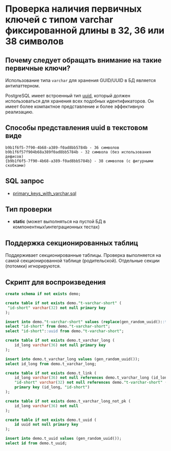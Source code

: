 # Проверка наличия первичных ключей с типом varchar фиксированной длины в 32, 36 или 38 символов

## Почему следует обращать внимание на такие первичные ключи?

Использование типа `varchar` для хранения GUID/UUID в БД является антипаттерном.

PostgreSQL имеет встроенный тип [uuid](https://postgrespro.ru/docs/postgresql/17/datatype-uuid),
который должен использоваться для хранения всех подобных идентификаторов.
Он имеет более компактное представление и более эффективную реализацию.

## Способы представления uuid в текстовом виде

```
b9b1f6f5-7f90-4b68-a389-f0ad8bb5784b - 36 символов
b9b1f6f57f904b68a389f0ad8bb5784b - 32 символа (без использования дефисов)
{b9b1f6f5-7f90-4b68-a389-f0ad8bb5784b} - 38 символов (с фигурными скобками)
```

## SQL запрос

- [primary_keys_with_varchar.sql](https://github.com/mfvanek/pg-index-health-sql/blob/master/sql/primary_keys_with_varchar.sql)

## Тип проверки

- **static** (может выполняться на пустой БД в компонентных\интеграционных тестах)

## Поддержка секционированных таблиц

Поддерживает секционированные таблицы.
Проверка выполняется на самой секционированной таблице (родительской). Отдельные секции (потомки) игнорируются.

## Скрипт для воспроизведения

```sql
create schema if not exists demo;

create table if not exists demo."t-varchar-short" (
 "id-short" varchar(32) not null primary key
);

insert into demo."t-varchar-short" values (replace(gen_random_uuid()::text, '-', ''));
select "id-short" from demo."t-varchar-short";
select "id-short"::uuid from demo."t-varchar-short";

create table if not exists demo.t_varchar_long (
    id_long varchar(36) not null primary key
);

insert into demo.t_varchar_long values (gen_random_uuid());
select id_long from demo.t_varchar_long;

create table if not exists demo.t_link (
    id_long varchar(36) not null references demo.t_varchar_long (id_long),
    "id-short" varchar(32) not null references demo."t-varchar-short" ("id-short"),
    primary key (id_long, "id-short")
);

create table if not exists demo.t_varchar_long_not_pk (
    id_long varchar(36) not null
);

create table if not exists demo.t_uuid (
    id uuid not null primary key
);

insert into demo.t_uuid values (gen_random_uuid());
select id from demo.t_uuid;
```
